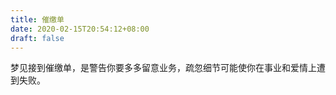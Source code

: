 ```yaml
---
title: 催缴单
date: 2020-02-15T20:54:12+08:00
draft: false
---
```


梦见接到催缴单，是警告你要多多留意业务，疏忽细节可能使你在事业和爱情上遭到失败。<br>
